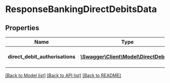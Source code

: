 # ResponseBankingDirectDebitsData

## Properties
Name | Type | Description | Notes
------------ | ------------- | ------------- | -------------
**direct_debit_authorisations** | [**\Swagger\Client\Model\DirectDebits[]**](DirectDebits.md) | The list of authorisations returned | [optional] 

[[Back to Model list]](../README.md#documentation-for-models) [[Back to API list]](../README.md#documentation-for-api-endpoints) [[Back to README]](../README.md)

